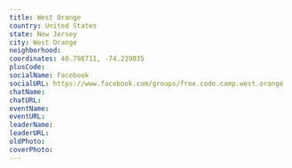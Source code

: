 ```yaml
---
title: West Orange
country: United States
state: New Jersey
city: West Orange
neighborhood: 
coordinates: 40.798711, -74.239035
plusCode:
socialName: Facebook
socialURL: https://www.facebook.com/groups/free.code.camp.west.orange
chatName:
chatURL:
eventName:
eventURL:
leaderName:
leaderURL:
oldPhoto: 
coverPhoto:
---
```

